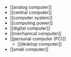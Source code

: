 - [[analog computer]] 
- [[central computer]]
- [[computer system]]
- [[computing power]]
- [[digital computer]]
- [[mechanical computer]]
- [[personal computer (PC)]]
    - [[desktop computer]]
- [[small computer]]
